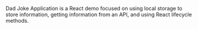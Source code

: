 Dad Joke Application is a React demo focused on using local storage to store information, getting information from an API, and using React lifecycle methods.